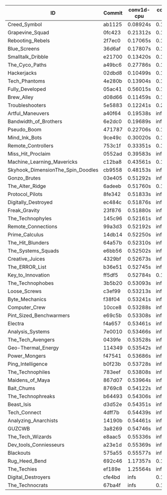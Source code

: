 |ID|Commit|conv1d-cpu|conv1d-gpu|DWSPConv2D-gpu|gemm-gpu|avg|
|-|-|-|-|-|-|-|
|Creed_Symbol|ab1125|0.08924s|0.10504s|3.09935s|1.87760s|1.29281s|
|Grapevine_Squad|0fc423|0.21312s|0.16289s|3.13027s|1.83110s|1.33435s|
|Rebooting_Rebels|2f7ec0|0.17065s|0.14409s|3.07423s|2.00709s|1.34901s|
|Blue_Screens|36d6af|0.17807s|0.13692s|3.09723s|2.02386s|1.35902s|
|Smalltalk_Dribble|e21700|0.13420s|0.15553s|3.11701s|2.06677s|1.36838s|
|The_Cyco_Paths|a49bc6|0.27786s|0.16126s|3.13655s|1.94073s|1.37910s|
|Hackerjacks|02dbd8|0.10499s|0.12413s|3.39411s|1.95018s|1.39335s|
|Tech_Phantoms|4e280b|0.13904s|0.14743s|3.16209s|2.12582s|1.39359s|
|Fully_Developed|05ac41|0.56015s|0.15864s|3.26223s|2.28998s|1.56775s|
|Brew_Alley|d08d66|0.11459s|0.10730s|infs|4.49573s|infs|
|Troubleshooters|5e5883|0.12241s|0.21182s|infs|2.14174s|infs|
|Artful_Maneuvers|a40f64|0.19538s|infs|infs|4.60532s|infs|
|Bandwidth_of_Brothers|6e2dc0|0.19689s|infs|infs|2.17249s|infs|
|Pseudo_Boom|471787|0.22706s|0.10395s|infs|4.51382s|infs|
|Mind_Ink_Bots|9ce49c|0.30020s|0.15508s|infs|4.54185s|infs|
|Remote_Controllers|753c1f|0.33351s|0.16369s|infs|4.60096s|infs|
|Miss_Hit_Proclaim|0552ad|0.39583s|infs|3.09239s|3.70089s|infs|
|Machine_Learning_Mavericks|c12ba8|0.43561s|0.13462s|infs|3.78265s|infs|
|Skyhook_DimensionThe_Spin_Doodles|cb9558|0.48153s|infs|infs|4.58733s|infs|
|Gonzo_Brutes|03e405|0.51292s|infs|infs|4.57166s|infs|
|The_Alter_Ridge|6adeeb|0.51760s|0.17502s|infs|4.50230s|infs|
|Protocol_Pilots|8fe342|0.51833s|infs|infs|4.66000s|infs|
|Digitally_Destroyed|ec484c|0.51876s|infs|infs|4.56280s|infs|
|Freak_Gravity|23f876|0.51880s|infs|infs|4.56378s|infs|
|The_Technophyles|145c96|0.52161s|infs|infs|4.63459s|infs|
|Remote_Connections|99a3d3|0.52192s|infs|infs|4.57296s|infs|
|Prime_Calculus|14db14|0.52250s|infs|infs|4.57422s|infs|
|The_Hit_Blunders|64a57b|0.52310s|infs|infs|4.60331s|infs|
|The_Systems_Squads|e6bb56|0.52502s|infs|infs|4.57220s|infs|
|Creative_Juices|4329bf|0.52673s|infs|infs|4.58779s|infs|
|The_ERROR_List|b36e51|0.52745s|infs|infs|4.57461s|infs|
|Key_to_Innovation|ff5df5|0.52784s|0.13302s|infs|4.58259s|infs|
|The_Technophobes|3b5b20|0.53093s|infs|infs|4.63246s|infs|
|Loose_Screws|c3ef99|0.53213s|infs|infs|4.57494s|infs|
|Byte_Mechanics|f38f04|0.53241s|infs|infs|4.59754s|infs|
|Computer_Crew|10cce8|0.53288s|infs|infs|4.57286s|infs|
|Pint_Sized_Benchwarmers|e69c5b|0.53308s|infs|infs|4.56466s|infs|
|Electra|f4a657|0.53461s|infs|infs|4.60501s|infs|
|Analysis_Systems|7e0010|0.53466s|infs|infs|4.54287s|infs|
|The_Tech_Avengers|0439fe|0.53528s|infs|infs|4.67601s|infs|
|Geo-Thermal_Energy|114349|0.53542s|infs|infs|4.60083s|infs|
|Power_Mongers|f47541|0.53686s|infs|infs|4.58981s|infs|
|Ping_Intelligence|b0f23b|0.53728s|infs|infs|4.56064s|infs|
|The_Technophiles|783eef|0.53808s|infs|infs|4.59473s|infs|
|Maidens_of_Maya|867d07|0.53964s|infs|infs|4.61511s|infs|
|Bait_Chums|8769c8|0.54122s|infs|infs|4.60069s|infs|
|The_Technophreaks|b64493|0.54306s|infs|infs|4.60873s|infs|
|Beast_Isis|d3d52e|0.54351s|infs|infs|4.54606s|infs|
|Tech_Connect|4dff7b|0.54439s|infs|infs|4.66741s|infs|
|Analyzing_Anarchists|14190b|0.54461s|infs|infs|4.64079s|infs|
|GUZCWB|3a8269|0.54746s|infs|infs|4.58720s|infs|
|The_Tech_Wizards|e8aac5|0.55336s|infs|infs|4.65860s|infs|
|Dev_tools_Conniesseurs|a23e1d|0.55369s|infs|infs|4.60566s|infs|
|Blackouts|575a55|0.55577s|infs|infs|4.63909s|infs|
|Rug_Heed_Bend|692c46|1.17357s|0.12303s|infs|4.60369s|infs|
|The_Techies|ef189e|1.25564s|infs|infs|4.62865s|infs|
|Digital_Destroyers|cfe4bd|infs|0.12665s|3.12608s|2.05902s|infs|
|The_Technocrats|67ba4f|infs|0.16910s|3.24536s|5.84351s|infs|
